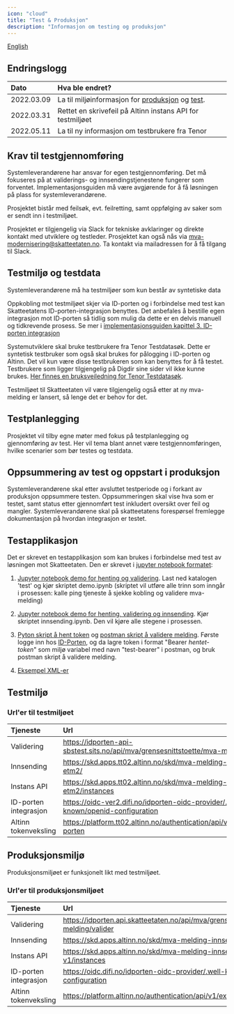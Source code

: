 ```yaml
---
icon: "cloud"
title: "Test & Produksjon"
description: "Informasjon om testing og produksjon"
---
```


[English](https://skatteetaten.github.io/mva-meldingen/english/test/)

## Endringslogg

| Dato       | Hva ble endret?                                                                              |
| :--------- | :------------------------------------------------------------------------------------------- |
| 2022.03.09 | La til miljøinformasjon for [produksjon](#produksjonsmilj%C3%B8) og [test](#testmilj%C3%B8). |
| 2022.03.31 | Rettet en skrivefeil på Altinn instans API for testmiljøet                                   |
| 2022.05.11 | La til ny informasjon om testbrukere fra Tenor                                               |

## Krav til testgjennomføring

Systemleverandørene har ansvar for egen testgjennomføring. Det må fokuseres på at validerings- og innsendingstjenestene fungerer som forventet. Implementasjonsguiden må være avgjørende for å få løsningen på plass for systemleverandørene.

Prosjektet bistår med feilsøk, evt. feilretting, samt oppfølging av saker som er sendt inn i testmiljøet.

Prosjektet er tilgjengelig via Slack for tekniske avklaringer og direkte kontakt med utviklere og testleder. Prosjektet kan også nås via mva-modernisering@skatteetaten.no. Ta kontakt via mailadressen for å få tilgang til Slack.

## Testmiljø og testdata

Systemleverandørene må ha testmiljøer som kun består av syntetiske data

Oppkobling mot testmiljøet skjer via ID-porten og i forbindelse med test kan Skatteetatens ID-porten-integrasjon benyttes. Det anbefales å bestille egen integrasjon mot ID-porten så tidlig som mulig da dette er en delvis manuell og tidkrevende prosess. Se mer i [implementasjonsguiden kapittel 3. ID-porten integrasjon](https://skatteetaten.github.io/mva-meldingen/documentation/implementasjonsguide/#3-id-porten-integrasjon)

Systemutviklere skal bruke testbrukere fra Tenor Testdatasøk. Dette er syntetisk testbruker som også skal brukes for pålogging i ID-porten og Altinn. Det vil kun være disse testbrukeren som kan benyttes for å få testet. Testbrukere som ligger tilgjengelig på Digdir sine sider vil ikke kunne brukes. [Her finnes en bruksveiledning for Tenor Testdatasøk](https://github.com/Skatteetaten/mva-meldingen/blob/master/docs/mvameldingen/test/Bruksveiledning_Tenor.pdf).

Testmiljøet til Skatteetaten vil være tilgjengelig også etter at ny mva-melding er lansert, så lenge det er behov for det.

## Testplanlegging

Prosjektet vil tilby egne møter med fokus på testplanlegging og gjennomføring av test. Her vil tema blant annet være testgjennomføringen, hvilke scenarier som bør testes og testdata.

## Oppsummering av test og oppstart i produksjon

Systemleverandørene skal etter avsluttet testperiode og i forkant av produksjon oppsummere testen. Oppsummeringen skal vise hva som er testet, samt status etter gjennomført test inkludert oversikt over feil og mangler. Systemleverandørene skal på skatteetatens forespørsel fremlegge dokumentasjon på hvordan integrasjon er
testet.

## Testapplikasjon

Det er skrevet en testapplikasjon som kan brukes i forbindelse med test av løsningen mot Skatteetaten. Den er skrevet i [jupyter notebook formatet](https://jupyter.org/):

1. [Jupyter notebook demo for henting og validering](https://github.com/Skatteetaten/mva-meldingen/blob/master/docs/documentation/test/demo.ipynb). Last ned katalogen 'test' og kjør skriptet demo.ipynb (skriptet vil utføre alle trinn som inngår i prosessen: kalle ping tjeneste å sjekke kobling og validere mva-melding)

2. [Jupyter notebook demo for henting, validering og innsending](https://github.com/Skatteetaten/mva-meldingen/blob/master/docs/documentation/test/innsending-eksempel.ipynb). Kjør skriptet innsending.ipynb. Den vil kjøre alle stegene i prosessen.

3. [Pyton skript å hent token](https://github.com/Skatteetaten/mva-meldingen/blob/master/docs/documentation/test/Steg/log_in_idporten.py) og [postman skript å validere melding](https://github.com/Skatteetaten/mva-meldingen/blob/master/docs/documentation/test/MeldingValidering.postman_collection.json). Første logge inn hos [ID-Porten](https://skatteetaten.github.io/mva-meldingen/documentation/idportenautentisering/), og da lagre token i format "Bearer <em>hentet-token</em>" som miljø variabel med navn "test-bearer" i postman, og bruk postman skript å validere melding.

4. [Eksempel XML-er](https://github.com/Skatteetaten/mva-meldingen/tree/master/docs/documentation/test/eksempler/melding)

## Testmiljø

### Url'er til testmiljøet

| Tjeneste              | Url                                                                                 |
| :-------------------- | :---------------------------------------------------------------------------------- |
| Validering            | https://idporten-api-sbstest.sits.no/api/mva/grensesnittstoette/mva-melding/valider |
| Innsending            | https://skd.apps.tt02.altinn.no/skd/mva-melding-innsending-etm2/                    |
| Instans API           | https://skd.apps.tt02.altinn.no/skd/mva-melding-innsending-etm2/instances           |
| ID-porten integrasjon | https://oidc-ver2.difi.no/idporten-oidc-provider/.well-known/openid-configuration   |
| Altinn tokenveksling  | https://platform.tt02.altinn.no/authentication/api/v1/exchange/id-porten            |

## Produksjonsmiljø

Produksjonsmiljøet er funksjonelt likt med testmiljøet.

### Url'er til produksjonsmiljøet

| Tjeneste              | Url                                                                                 |
| :-------------------- | :---------------------------------------------------------------------------------- |
| Validering            | https://idporten.api.skatteetaten.no/api/mva/grensesnittstoette/mva-melding/valider |
| Innsending            | https://skd.apps.altinn.no/skd/mva-melding-innsending-v1/                           |
| Instans API           | https://skd.apps.altinn.no/skd/mva-melding-innsending-v1/instances                  |
| ID-porten integrasjon | https://oidc.difi.no/idporten-oidc-provider/.well-known/openid-configuration        |
| Altinn tokenveksling  | https://platform.altinn.no/authentication/api/v1/exchange/id-porten                 |

